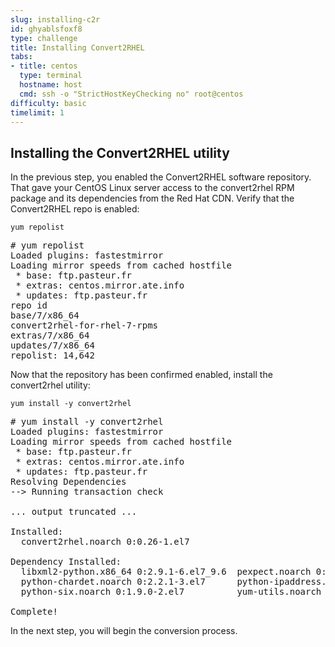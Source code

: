 ```yaml
---
slug: installing-c2r
id: ghyablsfoxf8
type: challenge
title: Installing Convert2RHEL
tabs:
- title: centos
  type: terminal
  hostname: host
  cmd: ssh -o "StrictHostKeyChecking no" root@centos
difficulty: basic
timelimit: 1
---
```


## Installing the Convert2RHEL utility

In the previous step, you enabled the Convert2RHEL software repository. That gave your CentOS Linux server access to the convert2rhel RPM package and its dependencies from the Red Hat CDN. Verify that the Convert2RHEL repo is enabled:

```bash,run
yum repolist

```

<pre class='file'>
# yum repolist
Loaded plugins: fastestmirror
Loading mirror speeds from cached hostfile
 * base: ftp.pasteur.fr
 * extras: centos.mirror.ate.info
 * updates: ftp.pasteur.fr
repo id                                                                                   repo name                                                                          status
base/7/x86_64                                                                             CentOS-7 - Base                                                                    10,072
convert2rhel-for-rhel-7-rpms                                                              Convert2RHEL for OS 7                                                                   5
extras/7/x86_64                                                                           CentOS-7 - Extras                                                                     512
updates/7/x86_64                                                                          CentOS-7 - Updates                                                                  4,053
repolist: 14,642
</pre>

Now that the repository has been confirmed enabled, install the convert2rhel utility:

```bash,run
yum install -y convert2rhel

```

<pre class='file'>
# yum install -y convert2rhel
Loaded plugins: fastestmirror
Loading mirror speeds from cached hostfile
 * base: ftp.pasteur.fr
 * extras: centos.mirror.ate.info
 * updates: ftp.pasteur.fr
Resolving Dependencies
--> Running transaction check

... output truncated ...

Installed:
  convert2rhel.noarch 0:0.26-1.el7

Dependency Installed:
  libxml2-python.x86_64 0:2.9.1-6.el7_9.6  pexpect.noarch 0:2.3-11.el7             python-backports.x86_64 0:1.0-8.el7  python-backports-ssl_match_hostname.noarch 0:3.5.0.1-1.el7
  python-chardet.noarch 0:2.2.1-3.el7      python-ipaddress.noarch 0:1.0.16-2.el7  python-kitchen.noarch 0:1.1.1-5.el7  python-setuptools.noarch 0:0.9.8-7.el7
  python-six.noarch 0:1.9.0-2.el7          yum-utils.noarch 0:1.1.31-54.el7_8

Complete!
</pre>

In the next step, you will begin the conversion process.
